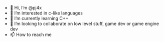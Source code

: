 - 👋 Hi, I’m @pj4x
- 👀 I’m interested in c-like languages
- 🌱 I’m currently learning C++
- 💞️ I’m looking to collaborate on low level stuff, game dev or game engine dev
- 📫 How to reach me 

<!---
pj4x/pj4x is a ✨ special ✨ repository because its `README.md` (this file) appears on your GitHub profile.
You can click the Preview link to take a look at your changes.
--->
